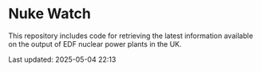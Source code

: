 # Nuke Watch

This repository includes code for retrieving the latest information available on the output of EDF nuclear power plants in the UK.

Last updated: 2025-05-04 22:13